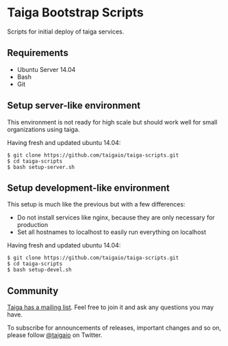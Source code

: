 # Taiga Bootstrap Scripts #

Scripts for initial deploy of taiga services.

## Requirements ##

- Ubuntu Server 14.04
- Bash
- Git

## Setup server-like environment ##

This environment is not ready for high scale but should work well for small organizations
using taiga.

Having fresh and updated ubuntu 14.04:

```
$ git clone https://github.com/taigaio/taiga-scripts.git
$ cd taiga-scripts
$ bash setup-server.sh
```

## Setup development-like environment ##

This setup is much like the previous but with a few differences:

- Do not install services like nginx, because they are only necessary for production
- Set all hostnames to localhost to easily run everything on localhost

Having fresh and updated ubuntu 14.04:

```
$ git clone https://github.com/taigaio/taiga-scripts.git
$ cd taiga-scripts
$ bash setup-devel.sh
```


## Community ##

[Taiga has a mailing list](http://groups.google.com/d/forum/taigaio). Feel free to join it and ask any questions you may have.

To subscribe for announcements of releases, important changes and so on, please follow [@taigaio](https://twitter.com/taigaio) on Twitter.
